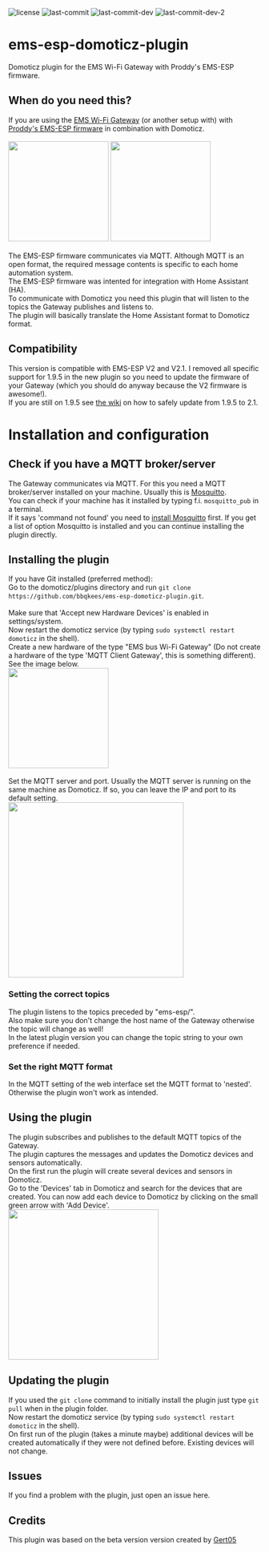 ![license](https://img.shields.io/github/license/bbqkees/ems-esp-domoticz-plugin.svg) ![last-commit](https://img.shields.io/github/last-commit/bbqkees/ems-esp-domoticz-plugin?label=last%20commit%20in%20Master)
![last-commit-dev](https://img.shields.io/github/last-commit/bbqkees/ems-esp-domoticz-plugin/dev?label=last%20commit%20in%20DEV%20branch)
![last-commit-dev-2](https://img.shields.io/github/last-commit/bbqkees/ems-esp-domoticz-plugin/dev-2?label=last%20commit%20in%20DEV-2%20branch)

# ems-esp-domoticz-plugin
Domoticz plugin for the EMS Wi-Fi Gateway with Proddy's EMS-ESP firmware. 

## When do you need this?
If you are using the [EMS Wi-Fi Gateway](https://bbqkees-electronics.nl/) (or another setup with) with [Proddy's EMS-ESP firmware](https://github.com/proddy/EMS-ESP) in combination with Domoticz.<br><br>
<img src="https://bbqkees-electronics.nl/wp-content/uploads/2019/12/on-boiler.jpg" height="200">
<img src="https://bbqkees-electronics.nl/wp-content/uploads/2019/12/gateway-p2-kit.jpg" height="200">
<br><br>
The EMS-ESP firmware communicates via MQTT. Although MQTT is an open format, the required message contents is specific to each home automation system.<br>
The EMS-ESP firmware was intented for integration with Home Assistant (HA).<br>
To communicate with Domoticz you need this plugin that will listen to the topics the Gateway publishes and listens to.<br>
The plugin will basically translate the Home Assistant format to Domoticz format.<br>

## Compatibility
This version is compatible with EMS-ESP V2 and V2.1. I removed all specific support for 1.9.5 in the new plugin so you need to update the firmware of your Gateway (which you should do anyway because the V2 firmware is awesome!).<br>
If you are still on 1.9.5 see [the wiki](https://bbqkees-electronics.nl/wiki/gateway/firmware-update-to-v2.html) on how to safely update from 1.9.5 to 2.1.

# Installation and configuration

## Check if you have a MQTT broker/server
The Gateway communicates via MQTT. For this you need a MQTT broker/server installed on your machine. Usually this is [Mosquitto](http://mosquitto.org/).<br>
You can check if your machine has it installed by typing f.i. `mosquitto_pub` in a terminal.<br>
If it says 'command not found' you need to [install Mosquitto](https://www.sigmdel.ca/michel/ha/rpi/add_mqtt_en.html) first. If you get a list of option Mosquitto is installed and you can continue installing the plugin directly.<br>

## Installing the plugin
If you have Git installed (preferred method):<br>
Go to the domoticz/plugins directory and run `git clone https://github.com/bbqkees/ems-esp-domoticz-plugin.git`.<br>
<br>
Make sure that 'Accept new Hardware Devices' is enabled in settings/system. <br>
Now restart the domoticz service (by typing `sudo systemctl restart domoticz` in the shell).<br>
Create a new hardware of the type "EMS bus Wi-Fi Gateway" (Do not create a hardware of the type 'MQTT Client Gateway', this is something different). See the image below.<br>
<img src="https://raw.githubusercontent.com/bbqkees/ems-esp-domoticz-plugin/main/images/domoticz-plugin-selection.jpg" height="200"><br><br>
Set the MQTT server and port. Usually the MQTT server is running on the same machine as Domoticz. If so, you can leave the IP and port to its default setting.<br>
<img src="https://raw.githubusercontent.com/bbqkees/ems-esp-domoticz-plugin/main/images/domoticz-plugin-parameters.jpg" height="350"><br>

### Setting the correct topics
The plugin listens to the topics preceded by "ems-esp/".<br>
Also make sure you don't change the host name of the Gateway otherwise the topic will change as well!<br>
In the latest plugin version you can change the topic string to your own preference if needed.

### Set the right MQTT format
In the MQTT setting of the web interface set the MQTT format to 'nested'.
Otherwise the plugin won't work as intended.

## Using the plugin
The plugin subscribes and publishes to the default MQTT topics of the Gateway.<br>
The plugin captures the messages and updates the Domoticz devices and sensors automatically.<br>
On the first run the plugin will create several devices and sensors in Domoticz.<br>
Go to the 'Devices' tab in Domoticz and search for the devices that are created. You can now add each device to Domoticz by clicking on the small green arrow with 'Add Device'.<br>
<img src="https://raw.githubusercontent.com/bbqkees/ems-esp-domoticz-plugin/main/images/domoticz-plugin-devices.jpg" height="300">
<br>

## Updating the plugin
If you used the `git clone` command to initially install the plugin just type `git pull` when in the plugin folder.<br>
Now restart the domoticz service (by typing `sudo systemctl restart domoticz` in the shell).<br>
On first run of the plugin (takes a minute maybe) additional devices will be created automatically if they were not defined before. Existing devices will not change.<br>

## Issues
If you find a problem with the plugin, just open an issue here.<br>

## Credits
This plugin was based on the beta version version created by [Gert05](https://github.com/Gert05)
